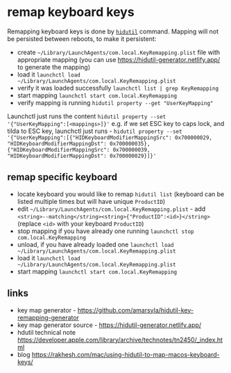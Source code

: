 # remap keyboard keys

Remapping keyboard keys is done by [`hidutil`](https://developer.apple.com/library/archive/technotes/tn2450/_index.html)
command. Mapping will not be persisted between reboots, to make it persistent:
- create `~/Library/LaunchAgents/com.local.KeyRemapping.plist` file with appropriate mapping (you can use https://hidutil-generator.netlify.app/ to generate the mapping)
- load it `launchctl load ~/Library/LaunchAgents/com.local.KeyRemapping.plist`
- verify it was loaded successfully `launchctl list | grep KeyRemapping`
- start mapping `launchctl start com.local.KeyRemapping`
- verify mapping is running `hidutil property --get "UserKeyMapping"`

Launchctl just runs the content `hidutil property --set '{"UserKeyMapping":[<mappings>]}'`
e.g. if we set ESC key to caps lock, and tilda to ESC key, launchctl just runs -
`hidutil property --set '{"UserKeyMapping":[{"HIDKeyboardModifierMappingSrc": 0x700000029, "HIDKeyboardModifierMappingDst": 0x700000035}, {"HIDKeyboardModifierMappingSrc": 0x700000039, "HIDKeyboardModifierMappingDst": 0x700000029}]}'`

## remap specific keyboard

- locate keyboard you would like to remap `hidutil list` (keyboard can be listed multiple times but will have unique `ProductID`)
- edit `~/Library/LaunchAgents/com.local.KeyRemapping.plist` - add `<string>--matching</string><string>{"ProductID":<id>}</string>` (replace `<id>` with your keyboard `ProductID`)
- stop mapping if you have already one running `launchctl stop com.local.KeyRemapping`
- unload, if you have already loaded one `launchctl load ~/Library/LaunchAgents/com.local.KeyRemapping.plist`
- load it `launchctl load ~/Library/LaunchAgents/com.local.KeyRemapping.plist`
- start mapping `launchctl start com.local.KeyRemapping`

## links

- key map generator - https://github.com/amarsyla/hidutil-key-remapping-generator
- key map generator source - https://hidutil-generator.netlify.app/
- hdutil technical note https://developer.apple.com/library/archive/technotes/tn2450/_index.html
- blog https://rakhesh.com/mac/using-hidutil-to-map-macos-keyboard-keys/
